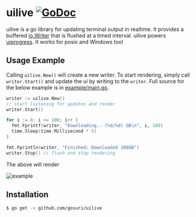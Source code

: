 # uilive [![GoDoc](https://godoc.org/github.com/gosuri/uilive?status.svg)](https://godoc.org/github.com/gosuri/uilive)

uilive is a go library for updating terminal output in realtime. It provides a buffered [io.Writer](https://golang.org/pkg/io/#Writer) that is flushed at a timed interval. uilive powers [uiprogress](https://github.com/gosuri/uiprogress).
It works for posix and Windows too!

## Usage Example

Calling `uilive.New()` will create a new writer. To start rendering, simply call `writer.Start()` and update the ui by writing to the `writer`. Full source for the below example is in [example/main.go](example/main.go).

```go
writer := uilive.New()
// start listening for updates and render
writer.Start()

for i := 0; i <= 100; i++ {
  fmt.Fprintf(writer, "Downloading.. (%d/%d) GB\n", i, 100)
  time.Sleep(time.Millisecond * 5)
}

fmt.Fprintln(writer, "Finished: Downloaded 100GB")
writer.Stop() // flush and stop rendering
```

The above will render

![example](doc/example.gif)

## Installation

```sh
$ go get -v github.com/gosuri/uilive
```
